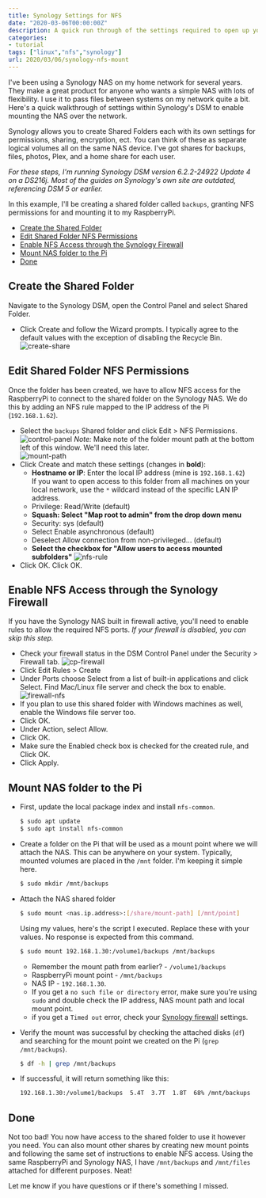 ```yaml
---
title: Synology Settings for NFS
date: "2020-03-06T00:00:00Z"
description: A quick run through of the settings required to open up your Synology NAS for mounting via NFS.
categories:
- tutorial
tags: ["linux","nfs","synology"]
url: 2020/03/06/synology-nfs-mount
---
```

I've been using a Synology NAS on my home network for several years. They make a great product for anyone who wants a simple NAS with lots of flexibility. I use it to pass files between systems on my network quite a bit. Here's a quick walkthrough of settings within Synology's DSM to enable mounting the NAS over the network.  
<!--more-->

Synology allows you to create Shared Folders each with its own settings for permissions, sharing, encryption, ect. You can think of these as separate logical volumes all on the same NAS device. I've got shares for backups, files, photos, Plex, and a home share for each user.

*For these steps, I'm running Synology DSM version 6.2.2-24922 Update 4 on a DS216j. Most of the guides on Synology's own site are outdated, referencing DSM 5 or earlier.*

In this example, I'll be creating a shared folder called `backups`, granting NFS permissions for and mounting it to my RaspberryPi.

- [Create the Shared Folder](#create-the-shared-folder)
- [Edit Shared Folder NFS Permissions](#edit-shared-folder-nfs-permissions)
- [Enable NFS Access through the Synology Firewall](#enable-nfs-access-through-the-synology-firewall)
- [Mount NAS folder to the Pi](#mount-nas-folder-to-the-pi)
- [Done](#done)


## Create the Shared Folder  

Navigate to the Synology DSM, open the Control Panel and select Shared Folder.
  - Click Create and follow the Wizard prompts. I typically agree to the default values with the exception of disabling the Recycle Bin.
  ![create-share](/assets/img/create-share.jpg)

## Edit Shared Folder NFS Permissions  

Once the folder has been created, we have to allow NFS access for the RaspberryPi to connect to the shared folder on the Synology NAS. We do this by adding an NFS rule mapped to the IP address of the Pi (`192.168.1.62`).
  - Select the `backups` Shared folder and click Edit > NFS Permissions.
  ![control-panel](/assets/img/control-panel.jpg)
    *Note:* Make note of the folder mount path at the bottom left of this window. We'll need this later.  
    ![mount-path](/assets/img/mount-path.jpg)
  - Click Create and match these settings (changes in **bold**):
    - **Hostname or IP**: Enter the local IP address (mine is `192.168.1.62`)   
      If you want to open access to this folder from all machines on your local network, use the `*` wildcard instead of the specific LAN IP address.
    - Privilege: Read/Write (default)
    - **Squash: Select "Map root to admin" from the drop down menu**
    - Security: sys (default)
    - Select Enable asynchronous (default)
    - Deselect Allow connection from non-privileged... (default)
    - **Select the checkbox for "Allow users to access mounted subfolders"**
    ![nfs-rule](/assets/img/nfs-rule.jpg)
  - Click OK. Click OK. 

## Enable NFS Access through the Synology Firewall  

If you have the Synology NAS built in firewall active, you'll need to enable rules to allow the required NFS ports. *If your firewall is disabled, you can skip this step.*

- Check your firewall status in the DSM Control Panel under the Security > Firewall tab.
  ![cp-firewall](/assets/img/cp-firewall.jpg)
- Click Edit Rules > Create 
- Under Ports choose Select from a list of built-in applications and click Select. Find Mac/Linux file server and check the box to enable. 
  ![firewall-nfs](/assets/img/firewall-nfs.jpg)
- If you plan to use this shared folder with Windows machines as well, enable the Windows file server too. 
- Click OK.
- Under Action, select Allow.
- Click OK.
- Make sure the Enabled check box is checked for the created rule, and Click OK.
- Click Apply.

## Mount NAS folder to the Pi

- First, update the local package index and install `nfs-common`.  
  ```bash
  $ sudo apt update
  $ sudo apt install nfs-common
  ```
- Create a folder on the Pi that will be used as a mount point where we will attach the NAS. This can be anywhere on your system. Typically, mounted volumes are placed in the `/mnt` folder. I'm keeping it simple here.
  ```bash
  $ sudo mkdir /mnt/backups
  ```
- Attach the NAS shared folder 
  ```bash
  $ sudo mount <nas.ip.address>:[/share/mount-path] [/mnt/point]
  ```
  Using my values, here's the script I executed. Replace these with your values. No response is expected from this command.
  ```bash
  $ sudo mount 192.168.1.30:/volume1/backups /mnt/backups
  ```
  - Remember the mount path from earlier? - `/volume1/backups` 
  - RaspberryPi mount point - `/mnt/backups`
  - NAS IP - `192.168.1.30`.
  - If you get a `no such file or directory` error, make sure you're using `sudo` and double check the IP address, NAS mount path and local mount point.
  - if you get a `Timed out` error, check your [Synology firewall](#enable-nfs-access-through-the-synology-firewall) settings.  

 - Verify the mount was successful by checking the attached disks (`df`) and searching for the mount point we created on the Pi (`grep /mnt/backups`).   

    ```bash
    $ df -h | grep /mnt/backups
    ```

- If successful, it will return something like this:  
  ```bash 
  192.168.1.30:/volume1/backups  5.4T  3.7T  1.8T  68% /mnt/backups
  ```

## Done

Not too bad! You now have access to the shared folder to use it however you need. You can also mount other shares by creating new mount points and following the same set of instructions to enable NFS access. Using the same RaspberryPi and Synology NAS, I have `/mnt/backups` and `/mnt/files` attached for different purposes. Neat!

Let me know if you have questions or if there's something I missed.